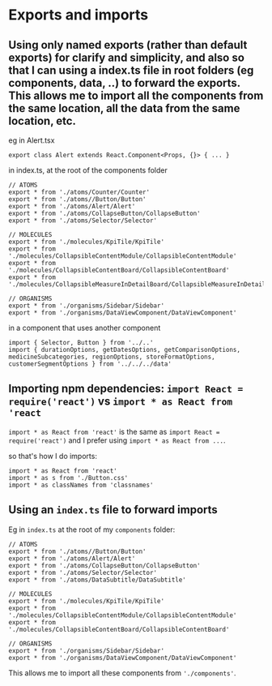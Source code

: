 # Exports and imports

## Using only named exports (rather than default exports) for clarify and simplicity, and also so that I can using a index.ts file in root folders (eg components, data, ..) to forward the exports. This allows me to import all the components from the same location, all the data from the same location, etc.

eg in Alert.tsx
```
export class Alert extends React.Component<Props, {}> { ... }
```

in index.ts, at the root of the components folder

```
// ATOMS
export * from './atoms/Counter/Counter'
export * from './atoms//Button/Button'
export * from './atoms/Alert/Alert'
export * from './atoms/CollapseButton/CollapseButton'
export * from './atoms/Selector/Selector'

// MOLECULES
export * from './molecules/KpiTile/KpiTile'
export * from './molecules/CollapsibleContentModule/CollapsibleContentModule'
export * from './molecules/CollapsibleContentBoard/CollapsibleContentBoard'
export * from './molecules/CollapsibleMeasureInDetailBoard/CollapsibleMeasureInDetailBoard'

// ORGANISMS
export * from './organisms/Sidebar/Sidebar'
export * from './organisms/DataViewComponent/DataViewComponent'
```

in a component that uses another component
```
import { Selector, Button } from '../..'
import { durationOptions, getDatesOptions, getComparisonOptions, medicineSubcategories, regionOptions, storeFormatOptions, customerSegmentOptions } from '../../../data'
```

## Importing npm dependencies: `import React = require('react')` vs `import * as React from 'react`

`import * as React from 'react'` is the same as `import React = require('react')`
and I prefer using `import * as React from ...`.

so that's how I do imports:

```
import * as React from 'react'
import * as s from './Button.css'
import * as classNames from 'classnames'
```

## Using an `index.ts` file to forward imports

Eg in `index.ts` at the root of my `components` folder:

```
// ATOMS
export * from './atoms//Button/Button'
export * from './atoms/Alert/Alert'
export * from './atoms/CollapseButton/CollapseButton'
export * from './atoms/Selector/Selector'
export * from './atoms/DataSubtitle/DataSubtitle'

// MOLECULES
export * from './molecules/KpiTile/KpiTile'
export * from './molecules/CollapsibleContentModule/CollapsibleContentModule'
export * from './molecules/CollapsibleContentBoard/CollapsibleContentBoard'

// ORGANISMS
export * from './organisms/Sidebar/Sidebar'
export * from './organisms/DataViewComponent/DataViewComponent'
```

This allows me to import all these components from `'./components'`.
